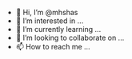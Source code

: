 - 👋 Hi, I’m @mhshas
- 👀 I’m interested in ...
- 🌱 I’m currently learning ...
- 💞️ I’m looking to collaborate on ...
- 📫 How to reach me ...

<!---
mhshas/mhshas is a ✨ special ✨ repository because its `README.md` (this file) appears on your GitHub profile.
You can click the Preview link to take a look at your changes.
--->

